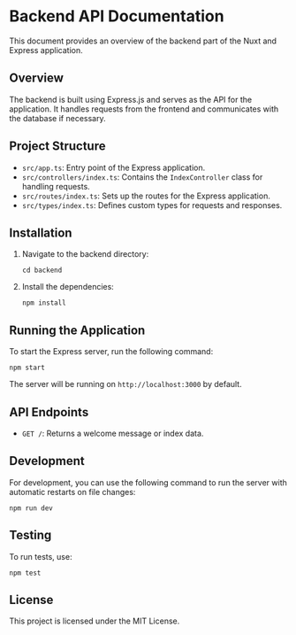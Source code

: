 # Backend API Documentation

This document provides an overview of the backend part of the Nuxt and Express application.

## Overview

The backend is built using Express.js and serves as the API for the application. It handles requests from the frontend and communicates with the database if necessary.

## Project Structure

- `src/app.ts`: Entry point of the Express application.
- `src/controllers/index.ts`: Contains the `IndexController` class for handling requests.
- `src/routes/index.ts`: Sets up the routes for the Express application.
- `src/types/index.ts`: Defines custom types for requests and responses.

## Installation

1. Navigate to the backend directory:
   ```
   cd backend
   ```

2. Install the dependencies:
   ```
   npm install
   ```

## Running the Application

To start the Express server, run the following command:
```
npm start
```

The server will be running on `http://localhost:3000` by default.

## API Endpoints

- `GET /`: Returns a welcome message or index data.

## Development

For development, you can use the following command to run the server with automatic restarts on file changes:
```
npm run dev
```

## Testing

To run tests, use:
```
npm test
```

## License

This project is licensed under the MIT License.